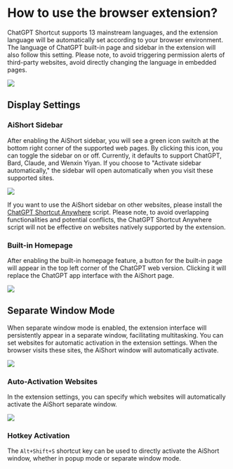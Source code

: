 # How to use the browser extension?

ChatGPT Shortcut supports 13 mainstream languages, and the extension language will be automatically set according to your browser environment. The language of ChatGPT built-in page and sidebar in the extension will also follow this setting. Please note, to avoid triggering permission alerts of third-party websites, avoid directly changing the language in embedded pages.

![](https://img.newzone.top/2023-12-23-12-04-29.png?imageMogr2/format/webp)

## Display Settings

### AiShort Sidebar

After enabling the AiShort sidebar, you will see a green icon switch at the bottom right corner of the supported web pages. By clicking this icon, you can toggle the sidebar on or off. Currently, it defaults to support ChatGPT, Bard, Claude, and Wenxin Yiyan. If you choose to "Activate sidebar automatically," the sidebar will open automatically when you visit these supported sites.

![](https://img.newzone.top/2023-12-23-04-16-15.gif?imageMogr2/format/webp)

If you want to use the AiShort sidebar on other websites, please install the [ChatGPT Shortcut Anywhere](https://greasyfork.org/scripts/482907-chatgpt-shortcut-anywhere) script. Please note, to avoid overlapping functionalities and potential conflicts, the ChatGPT Shortcut Anywhere script will not be effective on websites natively supported by the extension.

### Built-in Homepage

After enabling the built-in homepage feature, a button for the built-in page will appear in the top left corner of the ChatGPT web version. Clicking it will replace the ChatGPT app interface with the AiShort page.

![](https://img.newzone.top/ai/2023-12-22-19-40-15.png?imageMogr2/format/webp)

## Separate Window Mode

When separate window mode is enabled, the extension interface will persistently appear in a separate window, facilitating multitasking. You can set websites for automatic activation in the extension settings. When the browser visits these sites, the AiShort window will automatically activate.

![](https://img.newzone.top/2023-12-23-12-07-09.png?imageMogr2/format/webp)

### Auto-Activation Websites

In the extension settings, you can specify which websites will automatically activate the AiShort separate window.

![](https://img.newzone.top/2023-12-23-12-09-51.png?imageMogr2/format/webp)

### Hotkey Activation

The `Alt+Shift+S` shortcut key can be used to directly activate the AiShort window, whether in popup mode or separate window mode.
